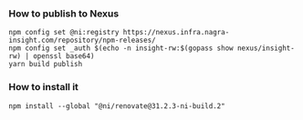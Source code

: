 ### How to publish to Nexus

```
npm config set @ni:registry https://nexus.infra.nagra-insight.com/repository/npm-releases/
npm config set _auth $(echo -n insight-rw:$(gopass show nexus/insight-rw) | openssl base64)
yarn build publish
```

### How to install it

```
npm install --global "@ni/renovate@31.2.3-ni-build.2"
```
